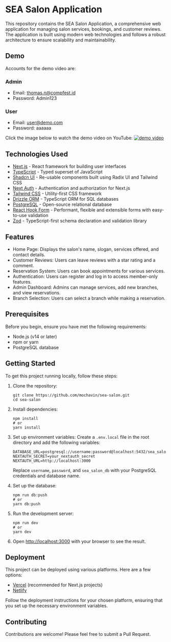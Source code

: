 # SEA Salon Application

This repository contains the SEA Salon Application, a comprehensive web application for managing salon services, bookings, and customer reviews. The application is built using modern web technologies and follows a robust architecture to ensure scalability and maintainability.

## Demo
Accounts for the demo video are:
### Admin
- Email: thomas.n@compfest.id
- Password: Admin123
### User
- Email: user@demo.com
- Password: aaaaaa

Click the image below to watch the demo video on YouTube:
[![demo video](https://img.youtube.com/vi/8zxoXRurn9s/maxresdefault.jpg)](https://youtu.be/8zxoXRurn9s)

## Technologies Used

- [Next.js](https://nextjs.org/) - React framework for building user interfaces
- [TypeScript](https://www.typescriptlang.org/) - Typed superset of JavaScript
- [Shadcn UI](https://ui.shadcn.com/) - Re-usable components built using Radix UI and Tailwind CSS
- [Next Auth](https://next-auth.js.org/) - Authentication and authorization for Next.js
- [Tailwind CSS](https://tailwindcss.com/) - Utility-first CSS framework
- [Drizzle ORM](https://orm.drizzle.team/) - TypeScript ORM for SQL databases
- [PostgreSQL](https://www.postgresql.org/) - Open-source relational database
- [React Hook Form](https://react-hook-form.com/) - Performant, flexible and extensible forms with easy-to-use validation
- [Zod](https://github.com/colinhacks/zod) - TypeScript-first schema declaration and validation library

## Features

- Home Page: Displays the salon's name, slogan, services offered, and contact details.
- Customer Reviews: Users can leave reviews with a star rating and a comment.
- Reservation System: Users can book appointments for various services.
- Authentication: Users can register and log in to access member-only features.
- Admin Dashboard: Admins can manage services, add new branches, and view reservations.
- Branch Selection: Users can select a branch while making a reservation.

## Prerequisites

Before you begin, ensure you have met the following requirements:

- Node.js (v14 or later)
- npm or yarn
- PostgreSQL database

## Getting Started

To get this project running locally, follow these steps:

1. Clone the repository:

   ```
   git clone https://github.com/mochavin/sea-salon.git
   cd sea-salon
   ```

2. Install dependencies:

   ```
   npm install
   # or
   yarn install
   ```

3. Set up environment variables:
   Create a `.env.local` file in the root directory and add the following variables:

   ```
   DATABASE_URL=postgresql://username:password@localhost:5432/sea_salon_db
   NEXTAUTH_SECRET=your_nextauth_secret
   NEXTAUTH_URL=http://localhost:3000
   ```

   Replace `username`, `password`, and `sea_salon_db` with your PostgreSQL credentials and database name.

4. Set up the database:

   ```
   npm run db:push
   # or
   yarn db:push
   ```

5. Run the development server:

   ```
   npm run dev
   # or
   yarn dev
   ```

6. Open [http://localhost:3000](http://localhost:3000) with your browser to see the result.

## Deployment

This project can be deployed using various platforms. Here are a few options:

- [Vercel](https://vercel.com/) (recommended for Next.js projects)
- [Netlify](https://www.netlify.com/)

Follow the deployment instructions for your chosen platform, ensuring that you set up the necessary environment variables.

## Contributing

Contributions are welcome! Please feel free to submit a Pull Request.
